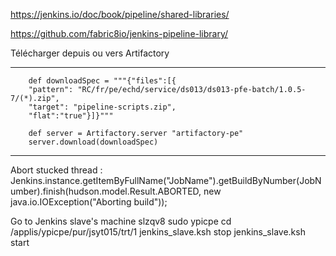 https://jenkins.io/doc/book/pipeline/shared-libraries/

https://github.com/fabric8io/jenkins-pipeline-library/


Télécharger depuis ou vers Artifactory

---

        def downloadSpec = """{"files":[{
		"pattern": "RC/fr/pe/echd/service/ds013/ds013-pfe-batch/1.0.5-7/(*).zip",					   
		"target": "pipeline-scripts.zip",
		"flat":"true"}]}"""
						
		def server = Artifactory.server "artifactory-pe"
		server.download(downloadSpec)
		
---

Abort stucked thread : Jenkins.instance.getItemByFullName("JobName").getBuildByNumber(JobNumber).finish(hudson.model.Result.ABORTED, new java.io.IOException("Aborting build"));

Go to Jenkins slave's machine slzqv8
sudo ypicpe
cd /applis/ypicpe/pur/jsyt015/trt/1
jenkins_slave.ksh stop
jenkins_slave.ksh start